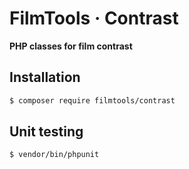 # FilmTools · Contrast

**PHP classes for film contrast**


## Installation

```bash
$ composer require filmtools/contrast
```


## Unit testing

```bash
$ vendor/bin/phpunit
```
